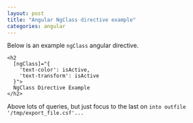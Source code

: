 ```yaml
---
layout: post
title: "Angular NgClass directive example"
categories: angular
---
```


Below is an example `ngClass` angular directive.

```
<h2
  [ngClass]="{
    'text-color': isActive,
    'text-transform': isActive
  }">
  NgClass Directive Example
</h2>
```

Above lots of queries, but just focus to the last on `into outfile '/tmp/export_file.csf'...`
